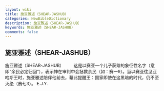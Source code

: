 ```yaml
---
layout: wiki
title: 施亚雅述（SHEAR-JASHUB）
categories: NewBibleDictionary
description: 施亚雅述（SHEAR-JASHUB）
keywords: 施亚雅述（SHEAR-JASHUB）
comments: false
---
```


## 施亚雅述（SHEAR-JASHUB）



施亚雅述（SHEAR-JASHUB）
　　这是以赛亚一个儿子获赠的象征性名字（意即“余民必定归回”），表示神在审判中会拯救余民（如：赛一9）。当以赛亚往见亚哈斯王时，施亚雅述陪伴他前去，藉此提醒王：国家即使在这黑暗的时代，仍不至灭绝（赛七3）。
E.J.Y.




